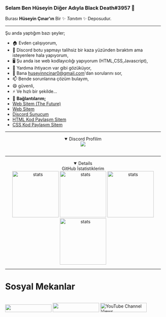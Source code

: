 ### Selam Ben Hüseyin Diğer Adıyla Black Death#3957 👋


Burası **Hüseyin Çınar'ın** Bir ✨ _Tanıtım_ ✨ Deposudur.
___________________________________________________________________
Şu anda yaptığım bazı şeyler;

- 🏠 Evden çalışıyorum,
- 🤖 Discord botu yapmayı talihsiz bir kaza yüzünden bıraktım ama isteyenlere hala yapıyorum,
- 🖥️ Şu anda ise web kodlayıcılığı yapıyorum (HTML,CSS,Javascript),
- 🤔 Yardıma ihtiyacın var gibi gözüküyor,
- 💬 Bana huseyinncinar0@gmail.com'dan sorularını sor,
- 📫 Bende sorunlarına çözüm bulayım,
- 😄 güvenli,
- ⚡ Ve hızlı bir şekilde...
- 💬 **Bağlantılarım;**
- <a href="https://futuree.netlify.app" target="_blank">Web Sitem (The Future)</a>
- <a href="https://www.sites.google.com/view/the-hsyn-world/ana-sayfa" target="_blank">Web Sitem</a>
- <a href="https://futuree.netlify.app/dc" target="_blank">Discord Sunucum</a>
- <a href="https://prohtmlcod.tr.gg/" target="_blank">HTML Kod Paylaşım Sitem</a>
- <a href="https://procsscod.tr.gg/" target="_blank">CSS Kod Paylaşım Sitem</a>
<hr>
<details align="center" open>
  <summary>Discord Profilim</summary>
<div style="text-align: center;" title="Discord Profile"><img src="https://lanyard-profile-readme.vercel.app/api/782246367204605953?theme=light&bg=809ecf&animated=true&hideDiscrim=true&borderRadius=10px&idleMessage=herhangi%20birşey%20yapmıyorum!"></img><a/></div><br>
<!--<div style="text-align:center;display:none;" title="Github Stats"><a href="https://futuree.netlify.app"><img src="https://github-readme-stats.vercel.app/api?username=Huseyin-Cinar&show_icons=true&theme=merko"></img><a/></div><br></CENTER>--></details>
<hr>
  
  <details align="center" open>
  <summary>GitHub İstatistiklerim</summary>
<a target="_blank" rel="noopener noreferrer" href="https://github-readme-stats.vercel.app/api?username=Huseyin-Cinar&show_icons=true&count_private=true&theme=light"><img src="https://github-readme-stats.vercel.app/api?username=Huseyin-Cinar&show_icons=true&count_private=true&theme=light" width="%100" height="150px" alt="stats" data-canonical-src="https://github-readme-stats.vercel.app/api?username=Huseyin-Cinar&show_icons=true&count_private=true&theme=light" style="max-width: 100%;"></a>
<a target="_blank" rel="noopener noreferrer" href="https://github-readme-streak-stats.herokuapp.com/?user=Huseyin-Cinar&theme=light&count_private=true"><img src="https://github-readme-streak-stats.herokuapp.com/?user=Huseyin-Cinar&theme=light&count_private=true" width="%100" height="150px" alt="stats" data-canonical-src="https://github-readme-streak-stats.herokuapp.com/?user=Huseyin-Cinar&theme=light&count_private=true" style="max-width: 100%;"></a>
<a target="_blank" rel="noopener noreferrer" href="https://github-readme-stats.vercel.app/api/top-langs/?username=Huseyin-Cinar&layout=compact&theme=light&count_private=true"><img src="https://github-readme-stats.vercel.app/api/top-langs/?username=Huseyin-Cinar&layout=compact&theme=light&count_private=true" width="%100" height="150px" alt="stats" data-canonical-src="https://github-readme-stats.vercel.app/api/top-langs/?username=Huseyin-Cinar&layout=compact&theme=light&count_private=true" style="max-width: 100%;"></a>
<a target="_blank" rel="noopener noreferrer" href="https://github-profile-trophy.vercel.app/?username=Huseyin-Cinar&theme=light&count_private=true"><img src="https://github-profile-trophy.vercel.app/?username=Huseyin-Cinar&theme=light&count_private=true" width="%100" height="150px" alt="stats" data-canonical-src="https://github-profile-trophy.vercel.app/?username=Huseyin-Cinar&theme=light&count_private=true" style="max-width: 100%;"></a>
</details>
  
<hr>

### <h1>Sosyal Mekanlar</h1>
<br>
<img width="150px" height="25px" src="https://komarev.com/ghpvc/?username=Huseyin-Cinar&color=blue&style=plastic&label=Ziyaretçi+Sayısı"> <img width="150px" height="30px" src="https://img.shields.io/github/followers/Huseyin-Cinar?color=236ad3&labelColor=1155ba&style=for-the-badge&logo=github&label=TakipEt">
<img width="150px" height="30px" alt="YouTube Channel Views" src="https://img.shields.io/youtube/channel/views/UC6TBeSGerkaoAtvzN8l3L7A?style=social">
